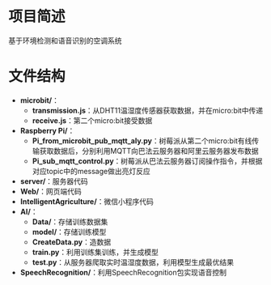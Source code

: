 # 项目简述

基于环境检测和语音识别的空调系统

# 文件结构

- **microbit/**：
  - **transmission.js**：从DHT11温湿度传感器获取数据，并在micro:bit中传递
  - **receive.js**：第二个micro:bit接受数据
- **Raspberry Pi/**：
  - **Pi_from_microbit_pub_mqtt_aly.py**：树莓派从第二个micro:bit有线传输获取数据后，分别利用MQTT向巴法云服务器和阿里云服务器发布数据
  - **Pi_sub_mqtt_control.py**：树莓派从巴法云服务器订阅操作指令，并根据对应topic中的message做出亮灯反应
- **server/**：服务器代码
- **Web/**：网页端代码
- **IntelligentAgriculture/**：微信小程序代码
- **AI/**：
  - **Data/**：存储训练数据集
  - **model/**：存储训练模型
  - **CreateData.py**：造数据
  - **train.py**：利用训练集训练，并生成模型
  - **test.py**：从服务器爬取实时温湿度数据，利用模型生成最优结果
- **SpeechRecognition/**：利用SpeechRecognition包实现语音控制